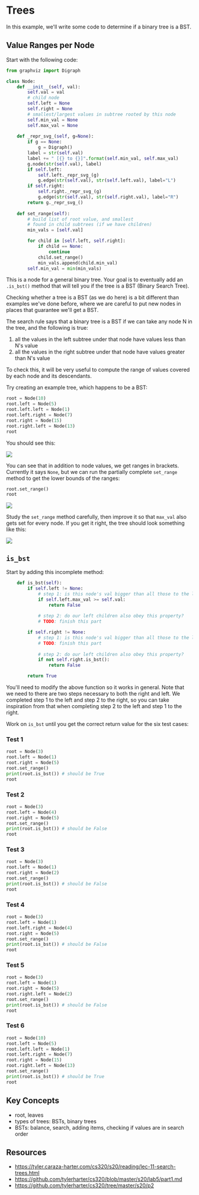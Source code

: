 # Trees

In this example, we'll write some code to determine if a binary tree is a BST.

## Value Ranges per Node

Start with the following code:

```python
from graphviz import Digraph

class Node:
    def __init__(self, val):
        self.val = val
        # child node
        self.left = None
        self.right = None
        # smallest/largest values in subtree rooted by this node
        self.min_val = None
        self.max_val = None
        
    def _repr_svg_(self, g=None):
        if g == None:
            g = Digraph()
        label = str(self.val)
        label += " [{} to {}]".format(self.min_val, self.max_val)
        g.node(str(self.val), label)
        if self.left:
            self.left._repr_svg_(g)
            g.edge(str(self.val), str(self.left.val), label="L")
        if self.right:
            self.right._repr_svg_(g)
            g.edge(str(self.val), str(self.right.val), label="R")
        return g._repr_svg_()
    
    def set_range(self):
        # build list of root value, and smallest
        # found in child subtrees (if we have children)
        min_vals = [self.val]

        for child in [self.left, self.right]:
            if child == None:
                continue
            child.set_range()
            min_vals.append(child.min_val)
        self.min_val = min(min_vals)
```

This is a node for a general binary tree.  Your goal is to eventually
add an `.is_bst()` method that will tell you if the tree is a BST
(Binary Search Tree).

Checking whether a tree is a BST (as we do here) is a bit different
than examples we've done before, where we are careful to put new nodes
in places that guarantee we'll get a BST.

The search rule says that a binary tree is a BST if we can take any
node N in the tree, and the following is true:
1. all the values in the left subtree under that node have values less than N's value
2. all the values in the right subtree under that node have values greater than N's value

To check this, it will be very useful to compute the range of values
covered by each node and its descendants.

Try creating an example tree, which happens to be a BST:

```python
root = Node(10)
root.left = Node(5)
root.left.left = Node(1)
root.left.right = Node(7)
root.right = Node(15)
root.right.left = Node(13)
root
```

You should see this:

<img src="bst1.png">

You can see that in addition to node values, we get ranges in
brackets.  Currently it says `None`, but we can run the partially
complete `set_range` method to get the lower bounds of the ranges:

```python
root.set_range()
root
```

<img src="bst2.png">

Study the `set_range` method carefully, then improve it so that `max_val` also
gets set for every node.  If you get it right, the tree should look
something like this:

<img src="bst3.png">

## `is_bst`

Start by adding this incomplete method:

```python
    def is_bst(self):
        if self.left != None:
            # step 1: is this node's val bigger than all those to the left?
            if self.left.max_val >= self.val:
                return False
            
            # step 2: do our left children also obey this property?
            # TODO: finish this part

        if self.right != None:
            # step 1: is this node's val bigger than all those to the left?
            # TODO: finish this part
            
            # step 2: do our left children also obey this property?
            if not self.right.is_bst():
                return False

        return True
```

You'll need to modify the above function so it works in general.  Note
that we need to there are two steps necessary to both the right and
left.  We completed step 1 to the left and step 2 to the right, so you
can take inspiration from that when completing step 2 to the left and
step 1 to the right.

Work on `is_bst` until you get the correct return value for the six test cases:

### Test 1

```python
root = Node(3)
root.left = Node(1)
root.right = Node(5)
root.set_range()
print(root.is_bst()) # should be True
root
```

### Test 2

```python
root = Node(3)
root.left = Node(4)
root.right = Node(5)
root.set_range()
print(root.is_bst()) # should be False
root
```

### Test 3

```python
root = Node(3)
root.left = Node(1)
root.right = Node(2)
root.set_range()
print(root.is_bst()) # should be False
root
```

### Test 4

```python
root = Node(3)
root.left = Node(1)
root.left.right = Node(4)
root.right = Node(5)
root.set_range()
print(root.is_bst()) # should be False
root
```

### Test 5

```python
root = Node(3)
root.left = Node(1)
root.right = Node(5)
root.right.left = Node(2)
root.set_range()
print(root.is_bst()) # should be False
root
```

### Test 6

```python
root = Node(10)
root.left = Node(5)
root.left.left = Node(1)
root.left.right = Node(7)
root.right = Node(15)
root.right.left = Node(13)
root.set_range()
print(root.is_bst()) # should be True
root
```

## Key Concepts
 * root, leaves
 * types of trees: BSTs, binary trees
 * BSTs: balance, search, adding items, checking if values are in search order

## Resources
 * https://tyler.caraza-harter.com/cs320/s20/reading/lec-11-search-trees.html
 * https://github.com/tylerharter/cs320/blob/master/s20/lab5/part1.md
 * https://github.com/tylerharter/cs320/tree/master/s20/p2
